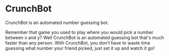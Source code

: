 # CrunchBot
CrunchBot is an automated number guessing bot.

Remember that game you used to play where you would pick a number between x and y? Well CrunchBot is an automated guessing bot that's much faster than any person. With CrunchBot, you don't have to waste time guessing what number your friend picked, just set it up and watch it go!
